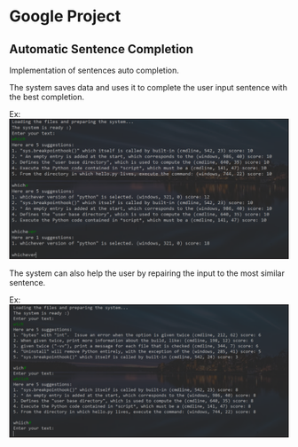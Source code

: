  # Google Project
 ## Automatic Sentence Completion
 
Implementation of sentences auto completion.

The system saves data and uses it to complete the user input sentence with the best completion.

Ex:
![capture](Examples/example1.png)

The system can also help the user by repairing the input to the most similar sentence.

Ex:
![capture](Examples/example2.png)
